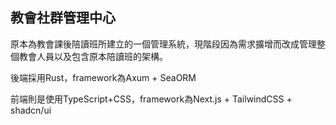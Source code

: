 ## 教會社群管理中心

原本為教會課後陪讀班所建立的一個管理系統，現階段因為需求擴增而改成管理整個教會人員以及包含原本陪讀班的架構。

後端採用Rust，framework為Axum + SeaORM

前端則是使用TypeScript+CSS，framework為Next.js + TailwindCSS + shadcn/ui